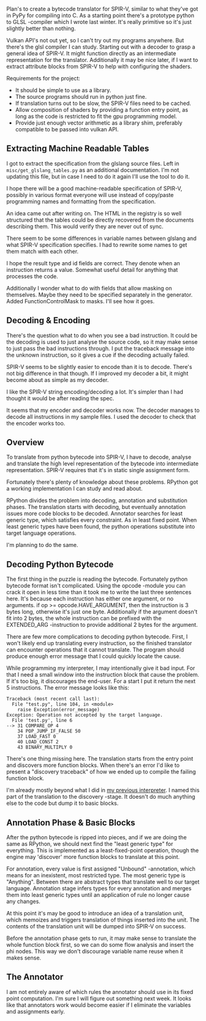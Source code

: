 Plan's to create a bytecode translator for SPIR-V, similar to what they've got in PyPy for compiling into C. As a starting point there's a prototype python to GLSL -compiler which I wrote last winter. It's really primitive so it's just slightly better than nothing.

Vulkan API's not out yet, so I can't try out my programs anywhere. But there's the glsl compiler I can study. Starting out with a decoder to grasp a general idea of SPIR-V. It might function directly as an intermediate representation for the translator. Additionally it may be nice later, if I want to extract attribute blocks from SPIR-V to help with configuring the shaders.

Requirements for the project:
 * It should be simple to use as a library.
 * The source programs should run in python just fine.
 * If translation turns out to be slow, the SPIR-V files need to be cached.
 * Allow composition of shaders by providing a function entry point, as long as the code is restricted to fit the gpu programming model.
 * Provide just enough vector arithmetic as a library shim, preferably compatible to be passed into vulkan API.

## Extracting Machine Readable Tables

I got to extract the specification from the glslang source files. Left in `misc/get_glslang_tables.py` as an additional documentation. I'm not updating this file, but in case I need to do it again I'll use the tool to do it.

I hope there will be a good machine-readable specification of SPIR-V, possibly in various format everyone will use instead of copy/paste programming names and formatting from the specification.

An idea came out after writing on. The HTML in the registry is so well structured that the tables could be directly recovered from the documents describing them. This would verify they are never out of sync.

There seem to be some differences in variable names between glslang and what SPIR-V specification specifies. I had to rewrite some names to get them match with each other.

I hope the result type and id fields are correct. They denote when an instruction returns a value. Somewhat useful detail for anything that processes the code.

Additionally I wonder what to do with fields that allow masking on themselves. Maybe they need to be specified separately in the generator. Added FunctionControlMask to masks. I'll see how it goes.
## Decoding & Encoding

There's the question what to do when you see a bad instruction. It could be the decoding is used to just analyse the source code, so it may make sense to just pass the bad instructions through. I put the traceback message into the unknown instruction, so it gives a cue if the decoding actually failed.

SPIR-V seems to be slightly easier to encode than it is to decode. There's not big difference in that though. If I improved my decoder a bit, it might become about as simple as my decoder.

I like the SPIR-V string encoding/decoding a lot. It's simpler than I had thought it would be after reading the spec.

It seems that my encoder and decoder works now. The decoder manages to decode all instructions in my sample files. I used the decoder to check that the encoder works too.

## Overview

To translate from python bytecode into SPIR-V, I have to decode, analyse and translate the high level representation of the bytecode into intermediate representation. SPIR-V requires that it's in static single assignment form.

Fortunately there's plenty of knowledge about these problems. RPython got a working implementation I can study and read about.

RPython divides the problem into decoding, annotation and substitution phases. The translation starts with decoding, but eventually annotation issues more code blocks to be decoded. Annotator searches for least generic type, which satisfies every constraint. As in least fixed point. When least generic types have been found, the python operations substitute into target language operations.

I'm planning to do the same.

## Decoding Python Bytecode

The first thing in the puzzle is reading the bytecode. Fortunately python bytecode format isn't complicated. Using the opcode -module you can crack it open in less time than it took me to write the last three sentences here. It's because each instruction has either one argument, or no arguments. if op >= opcode.HAVE_ARGUMENT, then the instruction is 3 bytes long, otherwise it's just one byte. Additionally if the argument doesn't fit into 2 bytes, the whole instruction can be prefixed with the EXTENDED_ARG -instruction to provide additional 2 bytes for the argument.

There are few more complications to decoding python bytecode. First, I won't likely end up translating every instruction, so the finished translator can encounter operations that it cannot translate. The program should produce enough error message that I could quickly locate the cause.

While programming my interpreter, I may intentionally give it bad input. For that I need a small window into the instruction block that cause the problem. If it's too big, it discourages the end-user. For a start I put it return the next 5 instructions. The error message looks like this:

    Traceback (most recent call last):
      File "test.py", line 104, in <module>
        raise Exception(error_message)
    Exception: Operation not accepted by the target language.
      File 'test.py', line 6
    --> 31 COMPARE_OP 4
        34 POP_JUMP_IF_FALSE 50
        37 LOAD_FAST 0
        40 LOAD_CONST 2
        43 BINARY_MULTIPLY 0

There's one thing missing here. The translation starts from the entry point and discovers more function blocks. When there's an error I'd like to present a "discovery traceback" of how we ended up to compile the failing function block.

I'm already mostly beyond what I did in [my previous interpreter](https://gist.github.com/cheery/642cc04394ebbb3b08d6). I named this part of the translation to the discovery -stage. It doesn't do much anything else to the code but dump it to basic blocks.

## Annotation Phase & Basic Blocks

After the python bytecode is ripped into pieces, and if we are doing the same as RPython, we should next find the "least generic type" for everything. This is implemented as a least-fixed-point operation, though the engine may 'discover' more function blocks to translate at this point.

For annotation, every value is first assigned "Unbound" -annotation, which means for an inexistent, most restricted type. The most generic type is "Anything". Between there are abstract types that translate well to our target language. Annotation stage infers types for every annotation and merges them into least generic types until an application of rule no longer cause any changes.

At this point it's may be good to introduce an idea of a translation unit, which memoizes and triggers translation of things inserted into the unit. The contents of the translation unit will be dumped into SPIR-V on success.

Before the annotation phase gets to run, it may make sense to translate the whole function block first, so we can do some flow analysis and insert the phi nodes. This way we don't discourage variable name reuse when it makes sense.

## The Annotator

I am not entirely aware of which rules the annotator should use in its fixed point computation. I'm sure I will figure out something next week. It looks like that annotators work would become easier if I eliminate the variables and assignments early.
